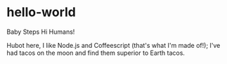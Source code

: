 # hello-world
Baby Steps
Hi Humans!

Hubot here, I like Node.js and Coffeescript (that's what I'm made of!);
I've had tacos on the moon and find them superior to Earth tacos.
